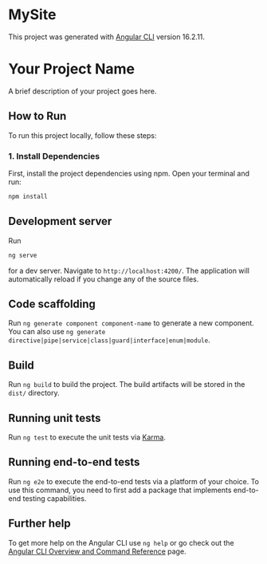 # MySite

This project was generated with [Angular CLI](https://github.com/angular/angular-cli) version 16.2.11.
# Your Project Name

A brief description of your project goes here.

## How to Run

To run this project locally, follow these steps:

### 1. Install Dependencies

First, install the project dependencies using npm. Open your terminal and run:

```bash
npm install
```


## Development server

Run 
```bash 
ng serve
 ```
for a dev server. Navigate to `http://localhost:4200/`. The application will automatically reload if you change any of the source files.


## Code scaffolding

Run `ng generate component component-name` to generate a new component. You can also use `ng generate directive|pipe|service|class|guard|interface|enum|module`.

## Build

Run `ng build` to build the project. The build artifacts will be stored in the `dist/` directory.

## Running unit tests

Run `ng test` to execute the unit tests via [Karma](https://karma-runner.github.io).

## Running end-to-end tests

Run `ng e2e` to execute the end-to-end tests via a platform of your choice. To use this command, you need to first add a package that implements end-to-end testing capabilities.

## Further help

To get more help on the Angular CLI use `ng help` or go check out the [Angular CLI Overview and Command Reference](https://angular.io/cli) page.
